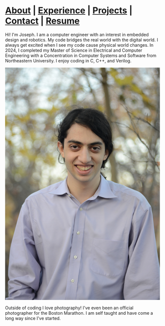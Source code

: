 <head>
    <title>jberman.dev</title>
</head>

# [About](index.md) | [Experience](experience/index.md) | [Projects](projects/index.md) | [Contact](contact/index.md) | [Resume](resume/index.md)



Hi! I'm Joseph. I am a computer engineer with an interest in embedded design and robotics. My code bridges the real world with the digital world. I always get excited when I see my code cause physical world changes. In 2024, I completed my Master of Science in Electrical and Computer Engineering with a Concentration in Computer Systems and Software from Northeastern University. I enjoy coding in C, C++, and Verilog.

<p style="text-align: center;"><img src="./img/me.JPG" width="550"/></p>


Outside of coding I love photography! I've even been an official photographer for the Boston Marathon. I am self taught and have come a long way since I've started. 


